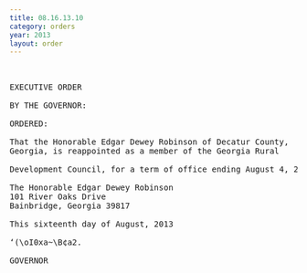 ```yaml
---
title: 08.16.13.10
category: orders
year: 2013
layout: order
---
```


<pre> 

EXECUTIVE ORDER

BY THE GOVERNOR:

ORDERED:

That the Honorable Edgar Dewey Robinson of Decatur County,
Georgia, is reappointed as a member of the Georgia Rural

Development Council, for a term of office ending August 4, 2015.

The Honorable Edgar Dewey Robinson
101 River Oaks Drive
Bainbridge, Georgia 39817

This sixteenth day of August, 2013

‘(\oI0xa~\B¢a2.

GOVERNOR

</pre>

